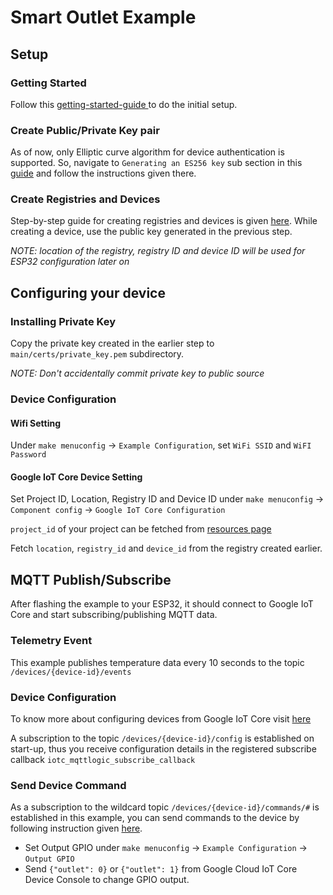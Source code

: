 # Smart Outlet Example

## Setup

### Getting Started

Follow this [getting-started-guide ](https://cloud.google.com/iot/docs/how-tos/getting-started) to do the initial setup.

### Create Public/Private Key pair

As of now, only Elliptic curve algorithm for device authentication is supported.
So, navigate to `Generating an ES256 key` sub section in this [guide](https://cloud.google.com/iot/docs/how-tos/credentials/keys#generating_an_es256_key) and follow the instructions given there.

### Create Registries and Devices

Step-by-step guide for creating registries and devices is given [here](https://cloud.google.com/iot/docs/how-tos/devices). While creating a device, use the public key generated in the previous step.

*NOTE: location of the registry, registry ID and device ID will be used for ESP32 configuration later on*

## Configuring your device

### Installing Private Key

Copy the private key created in the earlier step to `main/certs/private_key.pem` subdirectory.

*NOTE: Don't accidentally commit private key to public source*

### Device Configuration

#### Wifi Setting

Under `make menuconfig` -> `Example Configuration`, set `WiFi SSID` and `WiFI Password`

#### Google IoT Core Device Setting

Set Project ID, Location, Registry ID and Device ID under `make menuconfig` -> `Component config` -> `Google IoT Core Configuration`

`project_id` of your project can be fetched from [resources page](https://console.cloud.google.com/cloud-resource-manager)

Fetch `location`, `registry_id` and `device_id` from the registry created earlier.

## MQTT Publish/Subscribe

After flashing the example to your ESP32, it should connect to Google IoT Core and start subscribing/publishing MQTT data.

### Telemetry Event

This example publishes temperature data every 10 seconds to the topic `/devices/{device-id}/events`

### Device Configuration

To know more about configuring devices from Google IoT Core visit [here](https://cloud.google.com/iot/docs/how-tos/config/configuring-devices)

A subscription to the topic `/devices/{device-id}/config` is established on start-up, thus you receive configuration details in the registered subscribe callback `iotc_mqttlogic_subscribe_callback`

### Send Device Command
As a subscription to the wildcard topic `/devices/{device-id}/commands/#` is established in this example, you can send commands to the device by following instruction given [here](https://cloud.google.com/iot/docs/how-tos/commands).

- Set Output GPIO under `make menuconfig` -> `Example Configuration` -> `Output GPIO`
- Send `{"outlet": 0}` or `{"outlet": 1}` from Google Cloud IoT Core Device Console to change GPIO output.

